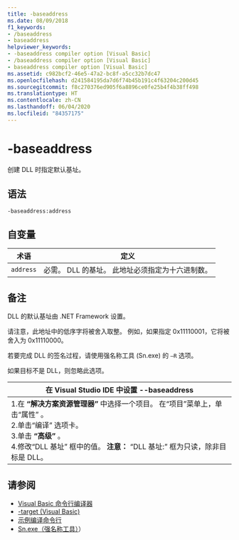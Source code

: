 ```yaml
---
title: -baseaddress
ms.date: 08/09/2018
f1_keywords:
- /baseaddress
- baseaddress
helpviewer_keywords:
- -baseaddress compiler option [Visual Basic]
- /baseaddress compiler option [Visual Basic]
- baseaddress compiler option [Visual Basic]
ms.assetid: c982bcf2-46e5-47a2-bc8f-a5cc32b7dc47
ms.openlocfilehash: d241584195da7d6f74b45b191c4f63204c200d45
ms.sourcegitcommit: f8c270376ed905f6a8896ce0fe25b4f4b38ff498
ms.translationtype: HT
ms.contentlocale: zh-CN
ms.lasthandoff: 06/04/2020
ms.locfileid: "84357175"
---
```

# <a name="-baseaddress"></a>-baseaddress
创建 DLL 时指定默认基址。  
  
## <a name="syntax"></a>语法  
  
```console  
-baseaddress:address  
```  
  
## <a name="arguments"></a>自变量  
  
|术语|定义|  
|---|---|  
|`address`|必需。 DLL 的基址。 此地址必须指定为十六进制数。|  
  
## <a name="remarks"></a>备注  
 DLL 的默认基址由 .NET Framework 设置。  
  
 请注意，此地址中的低序字将被舍入取整。 例如，如果指定 0x11110001，它将被舍入为 0x11110000。  
  
 若要完成 DLL 的签名过程，请使用强名称工具 (Sn.exe) 的 `–R` 选项。  
  
 如果目标不是 DLL，则忽略此选项。  
  
|在 Visual Studio IDE 中设置 --baseaddress|  
|---|  
|1.在 **“解决方案资源管理器”** 中选择一个项目。 在“项目”菜单上，单击“属性”   。 <br />2.单击“编译”  选项卡。<br />3.单击 **“高级”** 。<br />4.修改“DLL 基址”  框中的值。 **注意：**    “DLL 基址:”  框为只读，除非目标是 DLL。|  
  
## <a name="see-also"></a>请参阅

- [Visual Basic 命令行编译器](index.md)
- [-target (Visual Basic)](target.md)
- [示例编译命令行](sample-compilation-command-lines.md)
- [Sn.exe（强名称工具）](../../../framework/tools/sn-exe-strong-name-tool.md)）
